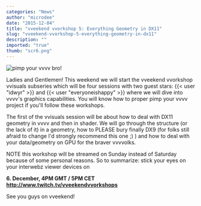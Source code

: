 ```yaml
---
categories: "News"
author: "microdee"
date: "2015-12-04"
title: "vveekend vvorkshop 5: Everything Geometry in DX11"
slug: "vveekend-vvorkshop-5-everything-geometry-in-dx11"
description: ""
imported: "true"
thumb: "scr6.png"
---
```



![pimp your vvvv bro!](scr6.png) 

Ladies and Gentlemen! This weekend we will start the vveekend vvorkshop vvisuals subseries which will be four sessions with two guest stars: {{< user "idwyr" >}} and {{< user "everyoneishappy" >}} where we will dive into vvvv's graphics capabilities. You will know how to proper pimp your vvvv project if you'll follow these workshops.

The first of the vvisuals session will be about how to deal with DX11 geometry in vvvv and then in shader. We will go through the structure (or the lack of it) in a geometry, how to PLEASE bury finally DX9 (for folks still afraid to change I'd strongly recommend this one ;) ) and how to deal with your data/geometry on GPU for the braver vvvvolks.

NOTE this workshop will be streamed on Sunday instead of Saturday because of some personal reasons. So to summarize: stick your eyes on your interwebz viewer devices on

**6. December, 4PM GMT / 5PM CET <http://www.twitch.tv/vveekendvvorkshops>**

See you guys on vveekend!